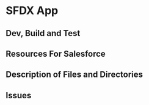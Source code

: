 # SFDX  App

## Dev, Build and Test


## Resources For Salesforce


## Description of Files and Directories


## Issues


